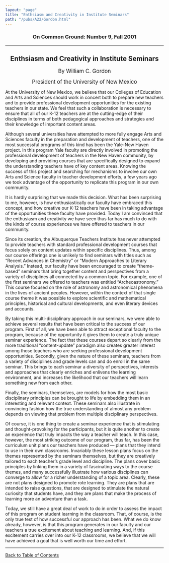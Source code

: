 ```yaml
---
layout: "page"
title: "Enthsiasm and Creativity in Institute Seminars"
path: "/pubs/A22/Gordon.html"
---
```

<main>
<h3 align="CENTER">On Common Ground: Number 9, Fall 2001</h3>
<hr/>
<h2 align="CENTER">Enthsiasm and Creativity in Institute Seminars</h2>
<p align="CENTER"><big>By William C. Gordon</big></p>
<p align="CENTER"><big>President of the University of New Mexico</big></p>
<p>At the University of New Mexico, we believe that our Colleges of Education and Arts and Sciences should work in concert both to prepare new teachers and to provide professional development opportunities for the existing teachers in our state. We feel that such a collaboration is necessary to ensure that all of our K-12 teachers are at the cutting-edge of their disciplines in terms of both pedagogical approaches and strategies and their knowledge of important content areas.</p>
<p>Although several universities have attempted to more fully engage Arts and Sciences faculty in the preparation and development of teachers, one of the most successful programs of this kind has been the Yale-New Haven project. In this program Yale faculty are directly involved in promoting the professional development of teachers in the New Haven community, by developing and providing courses that are specifically designed to expand the understanding teachers have of key content areas. Knowing the success of this project and searching for mechanisms to involve our own Arts and Science faculty in teacher development efforts, a few years ago we took advantage of the opportunity to replicate this program in our own community.</p>
<p>It is hardly surprising that we made this decision. What has been surprising to me, however, is how enthusiastically our faculty have embraced this concept, and how creative our K-12 teachers have been in taking advantage of the opportunities these faculty have provided. Today I am convinced that the enthusiasm and creativity we have seen thus far has much to do with the kinds of course experiences we have offered to teachers in our community.</p>
<p>Since its creation, the Albuquerque Teachers Institute has never attempted to provide teachers with standard professional development courses that focus solely on content updates within specific disciplines. Thus, among our course offerings one is unlikely to find seminars with titles such as “Recent Advances in Chemistry” or “Modern Approaches to Literary Analysis.” Instead, our faculty have been encouraged to create “theme-based” seminars that bring together content and perspectives from a variety of disciplines all connected by a common topic. For example, one of the first seminars we offered to teachers was entitled “Archeoastronomy.” This course focused on the role of astronomy and astronomical phenomena in the lives of ancient peoples. However, within the context of that single course theme it was possible to explore scientific and mathematical principles, historical and cultural developments, and even literary devices and accounts.</p>
<p>By taking this multi-disciplinary approach in our seminars, we were able to achieve several results that have been critical to the success of our program. First of all, we have been able to attract exceptional faculty to the program, because of the opportunity it gives them to create a truly unique seminar experience. The fact that these courses depart so clearly from the more traditional “content-update” paradigm also creates greater interest among those teachers who are seeking professional development opportunities.
Secondly, given the nature of these seminars, teachers from a variety of disciplines and grade levels can and do enroll in the same seminar. This brings to each seminar a diversity of perspectives, interests and approaches that clearly enriches and enlivens the learning environment, and increases the likelihood that our teachers will learn something new from each other.
</p>
<p>Finally, the seminars, themselves, are models for how the most basic disciplinary principles can be brought to life by embedding them in an interesting and relevant context. These seminars also illustrate in convincing fashion how the true understanding of almost any problem depends on viewing that problem from multiple disciplinary perspectives.</p>
<p>Of course, it is one thing to create a seminar experience that is stimulating and thought-provoking for the participants, but it is quite another to create an experience that truly impacts the way a teacher will teach. In this case, however, the most striking outcome of our program, thus far, has been the curriculum unit plans our teachers have produced — plans that they intend to use in their own classrooms. Invariably these lesson plans focus on the themes represented by the seminars themselves, but they are creatively tailored to each teacher’s grade level and discipline. The plans cover basic principles by linking them in a variety of fascinating ways to the course themes, and many successfully illustrate how various disciplines can converge to allow for a richer understanding of a topic area. Clearly, these are not plans designed to promote rote learning. They are plans that are intended to raise questions, that are designed to stimulate the natural curiosity that students have, and they are plans that make the process of learning more an adventure than a task.</p>
<p>Today, we still have a great deal of work to do in order to assess the impact of this program on student learning in the classroom. That, of course, is the only true test of how successful our approach has been. What we do know already, however, is that this program generates in our faculty and our teachers a true excitement about teaching and learning. And, if this excitement carries over into our K-12 classrooms, we believe that we will have achieved a goal that is well worth our time and effort.</p>
<hr/>
<p><a href="/pubs/A22/">Back to Table of Contents</a></p>
</main>
